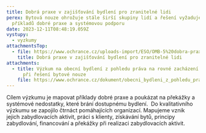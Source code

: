 ```yaml
---
title: Dobrá praxe v zajišťování bydlení pro zranitelné lidi
perex: Bytová nouze ohrožuje stále širší skupiny lidí a řešení vyžaduje sdílení
  příkladů dobré praxe a systémovou podporu
date: 2023-12-11T08:48:19.059Z
vystupy:
  - vyzkumy
attachmentsTop:
  - file: https://www.ochrance.cz/uploads-import/ESO/OMB-5%20dobra-praxe_CZ_online%2005-24-1.pdf
    title: Dobrá praxe v zajišťování bydlení pro zranitelné lidi
attachments:
  - title: Výzkum na obecní bydlení z pohledu práva na rovné zacházení a role obcí
      při řešení bytové nouze
    file: https://www.ochrance.cz/dokument/obecni_bydleni_z_pohledu_prava_na_rovne_zachazeni_a_role_obci_pri_reseni_bytove_nouze/
---
```

<p>Cílem výzkumu je mapovat příklady dobré praxe a poukázat na překážky a systémové nedostatky, které brání dostupnému bydlení. &nbsp;Do kvalitativního výzkumu se zapojilo čtrnáct pomáhajících organizací. Mapujeme vznik jejich zabydlovacích aktivit, práci s&nbsp;klienty,&nbsp;získávání bytů, principy zabydlování, financování a&nbsp;překážky při realizaci zabydlovacích aktivit.</p>
